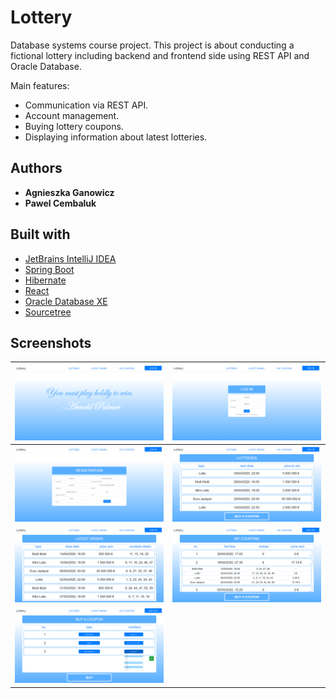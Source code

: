 # Lottery
Database systems course project. This project is about conducting a fictional lottery
including backend and frontend side using REST API and Oracle Database.

Main features:
* Communication via REST API.
* Account management.
* Buying lottery coupons.
* Displaying information about latest lotteries.

## Authors

* **Agnieszka Ganowicz**
* **Pawel Cembaluk**

## Built with
* [JetBrains IntelliJ IDEA](https://www.jetbrains.com/idea/)
* [Spring Boot](https://spring.io/)
* [Hibernate](https://hibernate.org/)
* [React](https://reactjs.org/)
* [Oracle Database XE](https://www.oracle.com/database/technologies/appdev/xe.html)
* [Sourcetree](https://www.sourcetreeapp.com/)

## Screenshots

| <img src="screenshots/MainPage.png"> | <img src="screenshots/Login.png"> |
|:------------------------------------:|:---------------------------------:|
| <img src="screenshots/Register.png"> | <img src="screenshots/Lotteries.png"> |
| <img src="screenshots/LatestDraws.png"> | <img src="screenshots/MyCoupons.png"> |
| <img src="screenshots/BuyACoupon.png"> | |
